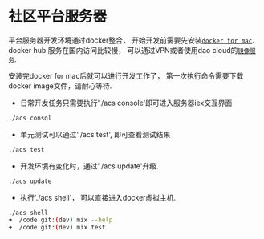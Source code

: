# 社区平台服务器

平台服务器开发环境通过docker整合， 开始开发前需要先安装[`docker for mac`](https://docs.docker.com/docker-for-mac/).
docker hub 服务在国内访问比较慢， 可以通过VPN或者使用dao cloud的[`镜像服务`](https://www.daocloud.io/mirror.html#accelerator-doc).

安装完docker for mac后就可以进行开发工作了， 第一次执行命令需要下载docker image文件，请耐心等待.

   * 日常开发任务只需要执行'./acs console'即可进入服务器iex交互界面
```bash
./acs consol
```
  * 单元测试可以通过'./acs test', 即可查看测试结果
```bash
./acs test
```
  * 开发环境有变化时，通过'./acs update'升级.
```bash
./acs update
```
  * 执行'./acs shell'， 可以直接进入docker虚拟主机. 
```bash
./acs shell
➜  /code git:(dev) mix --help
➜  /code git:(dev) mix test
```
